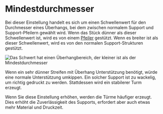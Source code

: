 Mindestdurchmesser
====
Bei dieser Einstellung handelt es sich um einen Schwellenwert für den Durchmesser eines Überhangs, bei dem zwischen normalem Support und Support-Pfeilern gewählt wird. Wenn das Stück dünner als dieser Schwellenwert ist, wird es von einem [Pfeiler](support_use_towers.md) gestützt. Wenn es breiter ist als dieser Schwellenwert, wird es von den normalen Support-Strukturen gestützt.

![Das Schwert hat einen Überhangbereich, der kleiner ist als der Mindestdurchmesser](../../../articles/images/support_use_towers.svg)

Wenn ein sehr dünner Streifen mit Überhang Unterstützung benötigt, würde eine normale Unterstützung umkippen. Ein solcher Support ist zu wackelig, um richtig gedruckt zu werden. Stattdessen wird ein stabilerer Turm erzeugt.

Wenn Sie diese Einstellung erhöhen, werden die Türme häufiger erzeugt. Dies erhöht die Zuverlässigkeit des Supports, erfordert aber auch etwas mehr Material und Druckzeit.
